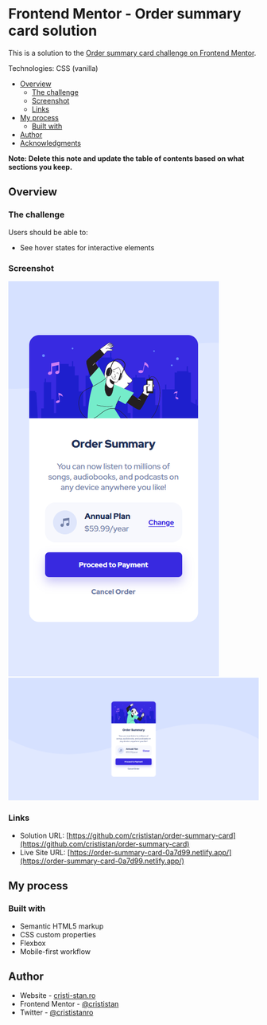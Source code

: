 # Frontend Mentor - Order summary card solution

This is a solution to the [Order summary card challenge on Frontend Mentor](https://www.frontendmentor.io/challenges/order-summary-component-QlPmajDUj). 

Technologies: CSS (vanilla)

- [Overview](#overview)
  - [The challenge](#the-challenge)
  - [Screenshot](#screenshot)
  - [Links](#links)
- [My process](#my-process)
  - [Built with](#built-with)
- [Author](#author)
- [Acknowledgments](#acknowledgments)

**Note: Delete this note and update the table of contents based on what sections you keep.**

## Overview

### The challenge

Users should be able to:

- See hover states for interactive elements

### Screenshot

![](./images/solution/mobile.png)
![](./images/solution/desktop.png)

### Links

- Solution URL: [https://github.com/crististan/order-summary-card](https://github.com/crististan/order-summary-card)
- Live Site URL: [https://order-summary-card-0a7d99.netlify.app/](https://order-summary-card-0a7d99.netlify.app/)

## My process

### Built with

- Semantic HTML5 markup
- CSS custom properties
- Flexbox
- Mobile-first workflow

## Author

- Website - [cristi-stan.ro](https://cristi-stan.ro/)
- Frontend Mentor - [@crististan](https://www.frontendmentor.io/profile/crististan)
- Twitter - [@crististanro](https://www.twitter.com/crististanro)
